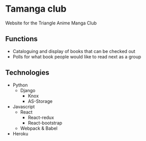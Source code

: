 # Tamanga club
Website for the Triangle Anime Manga Club

## Functions
 - Cataloguing and display of books that can be checked out
 - Polls for what book people would like to read next as a group

## Technologies
- Python
  - Django
    - Knox
    - AS-Storage
- Javascript
  - React
    - React-redux
    - React-bootstrap
  - Webpack & Babel
- Heroku